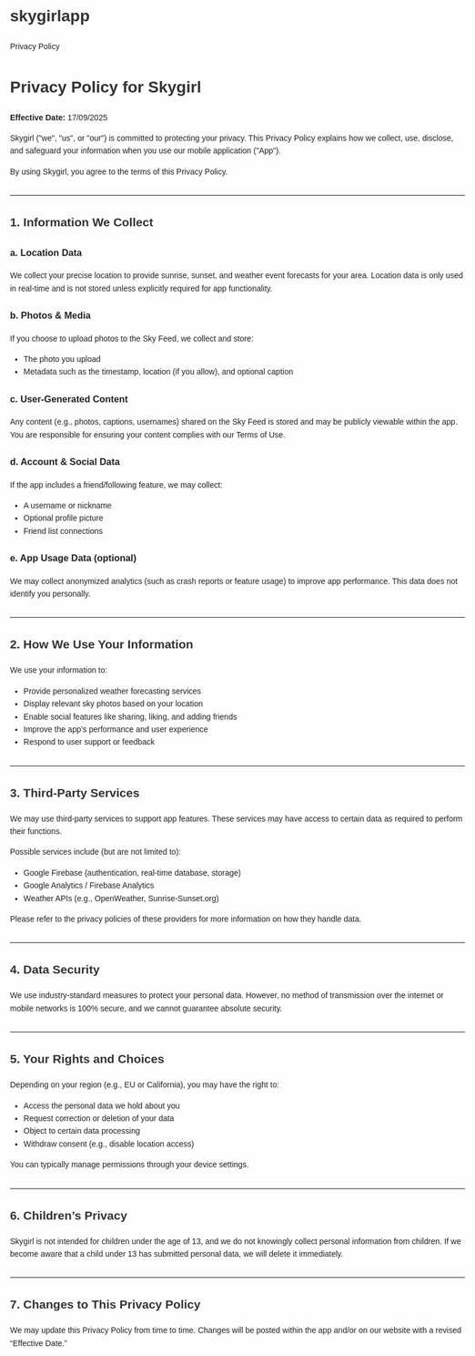 # skygirlapp
Privacy Policy
<!DOCTYPE html>
<html lang="en">
<head>
  <meta charset="UTF-8">
  <meta name="viewport" content="width=device-width, initial-scale=1">
  <title>Privacy Policy - Skygirl</title>
  <style>
    body {
      font-family: Arial, sans-serif;
      max-width: 800px;
      margin: 40px auto;
      padding: 0 20px;
      line-height: 1.6;
      color: #222;
    }
    h1, h2 {
      color: #333;
    }
    hr {
      margin: 30px 0;
    }
  </style>
</head>
<body>
  <h1>Privacy Policy for Skygirl</h1>
  <p><strong>Effective Date:</strong> 17/09/2025 </p>

  <p>Skygirl ("we", "us", or "our") is committed to protecting your privacy. This Privacy Policy explains how we collect, use, disclose, and safeguard your information when you use our mobile application ("App").</p>

  <p>By using Skygirl, you agree to the terms of this Privacy Policy.</p>

  <hr>

  <h2>1. Information We Collect</h2>

  <h3>a. Location Data</h3>
  <p>We collect your precise location to provide sunrise, sunset, and weather event forecasts for your area. Location data is only used in real-time and is not stored unless explicitly required for app functionality.</p>

  <h3>b. Photos & Media</h3>
  <p>If you choose to upload photos to the Sky Feed, we collect and store:
    <ul>
      <li>The photo you upload</li>
      <li>Metadata such as the timestamp, location (if you allow), and optional caption</li>
    </ul>
  </p>

  <h3>c. User-Generated Content</h3>
  <p>Any content (e.g., photos, captions, usernames) shared on the Sky Feed is stored and may be publicly viewable within the app. You are responsible for ensuring your content complies with our Terms of Use.</p>

  <h3>d. Account & Social Data</h3>
  <p>If the app includes a friend/following feature, we may collect:
    <ul>
      <li>A username or nickname</li>
      <li>Optional profile picture</li>
      <li>Friend list connections</li>
    </ul>
  </p>

  <h3>e. App Usage Data (optional)</h3>
  <p>We may collect anonymized analytics (such as crash reports or feature usage) to improve app performance. This data does not identify you personally.</p>

  <hr>

  <h2>2. How We Use Your Information</h2>
  <p>We use your information to:</p>
  <ul>
    <li>Provide personalized weather forecasting services</li>
    <li>Display relevant sky photos based on your location</li>
    <li>Enable social features like sharing, liking, and adding friends</li>
    <li>Improve the app’s performance and user experience</li>
    <li>Respond to user support or feedback</li>
  </ul>

  <hr>

  <h2>3. Third-Party Services</h2>
  <p>We may use third-party services to support app features. These services may have access to certain data as required to perform their functions.</p>
  <p>Possible services include (but are not limited to):</p>
  <ul>
    <li>Google Firebase (authentication, real-time database, storage)</li>
    <li>Google Analytics / Firebase Analytics</li>
    <li>Weather APIs (e.g., OpenWeather, Sunrise-Sunset.org)</li>
  </ul>
  <p>Please refer to the privacy policies of these providers for more information on how they handle data.</p>

  <hr>

  <h2>4. Data Security</h2>
  <p>We use industry-standard measures to protect your personal data. However, no method of transmission over the internet or mobile networks is 100% secure, and we cannot guarantee absolute security.</p>

  <hr>

  <h2>5. Your Rights and Choices</h2>
  <p>Depending on your region (e.g., EU or California), you may have the right to:</p>
  <ul>
    <li>Access the personal data we hold about you</li>
    <li>Request correction or deletion of your data</li>
    <li>Object to certain data processing</li>
    <li>Withdraw consent (e.g., disable location access)</li>
  </ul>
  <p>You can typically manage permissions through your device settings.</p>

  <hr>

  <h2>6. Children’s Privacy</h2>
  <p>Skygirl is not intended for children under the age of 13, and we do not knowingly collect personal information from children. If we become aware that a child under 13 has submitted personal data, we will delete it immediately.</p>

  <hr>

  <h2>7. Changes to This Privacy Policy</h2>
  <p>We may update this Privacy Policy from time to time. Changes will be posted within the app and/or on our website with a revised “Effective Date.”</p>

  
</body>
</html>
